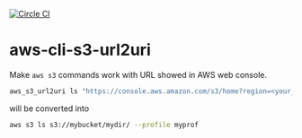 [![Circle CI](https://circleci.com/gh/keisuke-nakata/aws-cli-s3-url2uri.svg?style=shield&circle-token=d6eef26322de7a44559b42d363878b08e0a20cbf)](https://circleci.com/gh/keisuke-nakata/aws-cli-s3-url2uri)


# aws-cli-s3-url2uri

Make `aws s3` commands work with URL showed in AWS web console.  
```bash
aws_s3_url2uri ls "https://console.aws.amazon.com/s3/home?region=<your_region>#&bucket=mybucket&prefix=mydir/" --profile myprof
```
will be converted into  
```bash
aws s3 ls s3://mybucket/mydir/ --profile myprof
```
